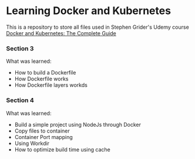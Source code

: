 # Learning Docker and Kubernetes

This is a repository to store all files used in Stephen Grider's Udemy course [Docker and Kubernetes: The Complete Guide](https://www.udemy.com/course/docker-and-kubernetes-the-complete-guide)

### Section 3
What was learned:
- How to build a Dockerfile
- How Dockerfile works
- How Dockerfile layers workds

### Section 4
What was learned:
- Build a simple project using NodeJs through Docker
- Copy files to container
- Container Port mapping
- Using Workdir
- How to optimize build time using cache 
